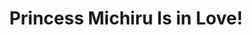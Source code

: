 --- 
title: "Princess Michiru Is in Love!"
publishdate: "2019-1-1T16:48:46+02:00"
src: "https://365manga.net/manga/princess-michiru-is-in-love"
image: "https://data.365manga.net/images/thumbnails/32642-princess-michiru-is-in-love.jpg"
description: " Princess Michiru is in love with her private tutor, Sakaki. This is the romcom between the two's every day life."
---